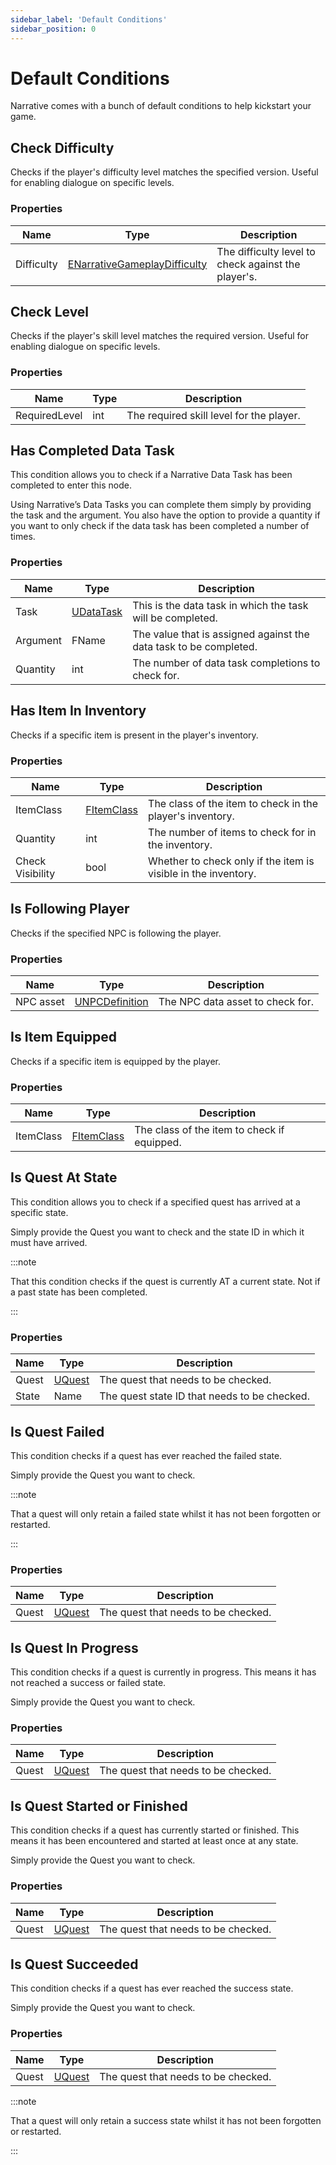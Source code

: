 ```yaml
---
sidebar_label: 'Default Conditions'
sidebar_position: 0
---
```


# Default Conditions

Narrative comes with a bunch of default conditions to help kickstart your game.

## Check Difficulty

Checks if the player's difficulty level matches the specified version. Useful for enabling dialogue on specific levels.

### Properties

| Name       | Type                                                             | Description                                         |
|------------|------------------------------------------------------------------|-----------------------------------------------------|
| Difficulty | [ENarrativeGameplayDifficulty](../abilities/index.md#difficulty) | The difficulty level to check against the player's. |

## Check Level

Checks if the player's skill level matches the required version. Useful for enabling dialogue on specific levels.

### Properties

| Name          | Type | Description                              |
|---------------|------|------------------------------------------|
| RequiredLevel | int  | The required skill level for the player. |

## Has Completed Data Task

This condition allows you to check if a Narrative Data Task has been completed to enter this node.

Using Narrative’s Data Tasks you can complete them simply by providing the task and the argument. You also have the option to provide a quantity if you want to only check if the data task has been completed a number of times.

### Properties

| Name     | Type                    | Description                                                       |
|----------|-------------------------|-------------------------------------------------------------------|
| Task     | [UDataTask](./index.md) | This is the data task in which the task will be completed.        |
| Argument | FName                   | The value that is assigned against the data task to be completed. |
| Quantity | int                     | The number of data task completions to check for.                 |

## Has Item In Inventory

Checks if a specific item is present in the player's inventory.

### Properties

| Name             | Type                                | Description                                                    |
|------------------|-------------------------------------|----------------------------------------------------------------|
| ItemClass        | [FItemClass](../inventory/items.md) | The class of the item to check in the player's inventory.      |
| Quantity         | int                                 | The number of items to check for in the inventory.             |
| Check Visibility | bool                                | Whether to check only if the item is visible in the inventory. |

## Is Following Player

Checks if the specified NPC is following the player.

### Properties

| Name      | Type                      | Description                      |
|-----------|---------------------------|----------------------------------|
| NPC asset | [UNPCDefinition](../npcs) | The NPC data asset to check for. |

## Is Item Equipped

Checks if a specific item is equipped by the player.

### Properties

| Name      | Type                                | Description                                 |
|-----------|-------------------------------------|---------------------------------------------|
| ItemClass | [FItemClass](../inventory/items.md) | The class of the item to check if equipped. |

## Is Quest At State

This condition allows you to check if a specified quest has arrived at a specific state.

Simply provide the Quest you want to check and the state ID in which it must have arrived.

:::note

That this condition checks if the quest is currently AT a current state. Not if a past state has been completed.

:::

### Properties

| Name  | Type                | Description                                  |
|-------|---------------------|----------------------------------------------|
| Quest | [UQuest](../quests) | The quest that needs to be checked.          |
| State | Name                | The quest state ID that needs to be checked. |

## Is Quest Failed

This condition checks if a quest has ever reached the failed state.

Simply provide the Quest you want to check.

:::note

That a quest will only retain a failed state whilst it has not been forgotten or restarted.

:::

### Properties

| Name  | Type                | Description                         |
|-------|---------------------|-------------------------------------|
| Quest | [UQuest](../quests) | The quest that needs to be checked. |

## Is Quest In Progress

This condition checks if a quest is currently in progress. This means it has not reached a success or failed state.

Simply provide the Quest you want to check.

### Properties

| Name  | Type                | Description                         |
|-------|---------------------|-------------------------------------|
| Quest | [UQuest](../quests) | The quest that needs to be checked. |

## Is Quest Started or Finished

This condition checks if a quest has currently started or finished. This means it has been encountered and started at least once at any state.

Simply provide the Quest you want to check.

### Properties

| Name  | Type                | Description                         |
|-------|---------------------|-------------------------------------|
| Quest | [UQuest](../quests) | The quest that needs to be checked. |

## Is Quest Succeeded

This condition checks if a quest has ever reached the success state.

Simply provide the Quest you want to check.

### Properties

| Name  | Type                | Description                         |
|-------|---------------------|-------------------------------------|
| Quest | [UQuest](../quests) | The quest that needs to be checked. |

:::note

That a quest will only retain a success state whilst it has not been forgotten or restarted.

:::
